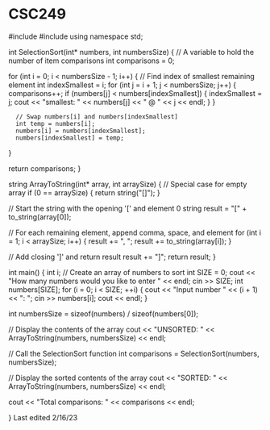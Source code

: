 # CSC249
#include <iostream>
#include <string>
using namespace std; 

int SelectionSort(int* numbers, int numbersSize) {
   // A variable to hold the number of item comparisons
   int comparisons = 0;

   for (int i = 0; i < numbersSize - 1; i++) {
      // Find index of smallest remaining element
      int indexSmallest = i;
      for (int j = i + 1; j < numbersSize; j++) {
         comparisons++;
         if (numbers[j] < numbers[indexSmallest]) {
            indexSmallest = j;
           cout << "smallest: " << numbers[j] << " @ " << j << endl; 
         }
      }
         
      // Swap numbers[i] and numbers[indexSmallest]
      int temp = numbers[i];
      numbers[i] = numbers[indexSmallest];
      numbers[indexSmallest] = temp;
   }
      
   return comparisons;
}

string ArrayToString(int* array, int arraySize) {
   // Special case for empty array
   if (0 == arraySize) {
      return string("[]");
   }
   
   // Start the string with the opening '[' and element 0
   string result = "[" + to_string(array[0]);
   
   // For each remaining element, append comma, space, and element
   for (int i = 1; i < arraySize; i++) {
      result += ", ";
      result += to_string(array[i]);
   }
   
   // Add closing ']' and return result
   result += "]";
   return result;
}

int main() {
  int i; 
   // Create an array of numbers to sort
   int SIZE = 0;
   cout << "How many numbers would you like to enter " << endl; 
   cin >> SIZE; 
  int numbers[SIZE];
   for (i = 0; i < SIZE; ++i) {
     cout << "Input number " << (i + 1) << ": "; 
     cin >> numbers[i];
     cout << endl; 
   }
   
   int numbersSize = sizeof(numbers) / sizeof(numbers[0]);
      
   // Display the contents of the array
   cout << "UNSORTED: " << ArrayToString(numbers, numbersSize) << endl;
     
   // Call the SelectionSort function
   int comparisons = SelectionSort(numbers, numbersSize);
      
   // Display the sorted contents of the array
   cout << "SORTED:   " << ArrayToString(numbers, numbersSize) << endl;
      
   cout << "Total comparisons: " << comparisons << endl;
  
}
Last edited 2/16/23
